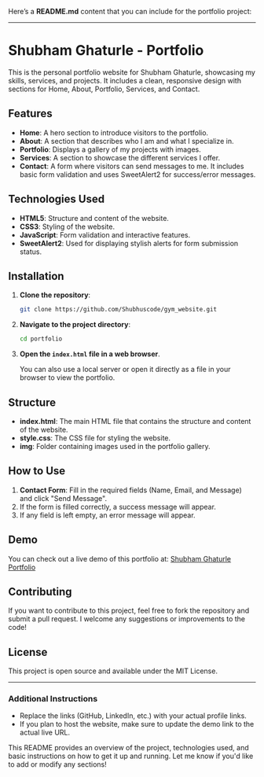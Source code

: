 Here’s a **README.md** content that you can include for the portfolio project:

---

# Shubham Ghaturle - Portfolio

This is the personal portfolio website for Shubham Ghaturle, showcasing my skills, services, and projects. It includes a clean, responsive design with sections for Home, About, Portfolio, Services, and Contact.

## Features

- **Home**: A hero section to introduce visitors to the portfolio.
- **About**: A section that describes who I am and what I specialize in.
- **Portfolio**: Displays a gallery of my projects with images.
- **Services**: A section to showcase the different services I offer.
- **Contact**: A form where visitors can send messages to me. It includes basic form validation and uses SweetAlert2 for success/error messages.

## Technologies Used

- **HTML5**: Structure and content of the website.
- **CSS3**: Styling of the website.
- **JavaScript**: Form validation and interactive features.
- **SweetAlert2**: Used for displaying stylish alerts for form submission status.

## Installation

1. **Clone the repository**:
   ```bash
   git clone https://github.com/Shubhuscode/gym_website.git
   ```

2. **Navigate to the project directory**:
   ```bash
   cd portfolio
   ```

3. **Open the `index.html` file in a web browser**.

   You can also use a local server or open it directly as a file in your browser to view the portfolio.

## Structure

- **index.html**: The main HTML file that contains the structure and content of the website.
- **style.css**: The CSS file for styling the website.
- **img**: Folder containing images used in the portfolio gallery.

## How to Use

1. **Contact Form**: Fill in the required fields (Name, Email, and Message) and click "Send Message".
2. If the form is filled correctly, a success message will appear.
3. If any field is left empty, an error message will appear.

## Demo

You can check out a live demo of this portfolio at: [Shubham Ghaturle Portfolio](https://shubhuscode.github.io/gym_website/)

## Contributing

If you want to contribute to this project, feel free to fork the repository and submit a pull request. I welcome any suggestions or improvements to the code!

## License

This project is open source and available under the MIT License.

---

### Additional Instructions

- Replace the links (GitHub, LinkedIn, etc.) with your actual profile links.
- If you plan to host the website, make sure to update the demo link to the actual live URL.

This README provides an overview of the project, technologies used, and basic instructions on how to get it up and running. Let me know if you'd like to add or modify any sections!